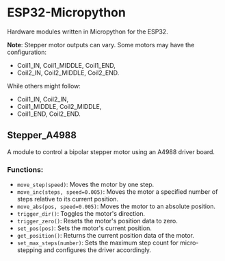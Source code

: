 # ESP32-Micropython
Hardware modules written in Micropython for the ESP32.

**Note**: Stepper motor outputs can vary. Some motors may have the configuration: 
- Coil1_IN, Coil1_MIDDLE, Coil1_END, 
- Coil2_IN, Coil2_MIDDLE, Coil2_END.

While others might follow: 
- Coil1_IN, Coil2_IN, 
- Coil1_MIDDLE, Coil2_MIDDLE, 
- Coil1_END, Coil2_END.


## Stepper_A4988
A module to control a bipolar stepper motor using an A4988 driver board.

### Functions:
- `move_step(speed)`: Moves the motor by one step.
- `move_inc(steps, speed=0.005)`: Moves the motor a specified number of steps relative to its current position.
- `move_abs(pos, speed=0.005)`: Moves the motor to an absolute position.
- `trigger_dir()`: Toggles the motor's direction.
- `trigger_zero()`: Resets the motor's position data to zero.
- `set_pos(pos)`: Sets the motor's current position.
- `get_position()`: Returns the current position data of the motor.
- `set_max_steps(number)`: Sets the maximum step count for micro-stepping and configures the driver accordingly.

